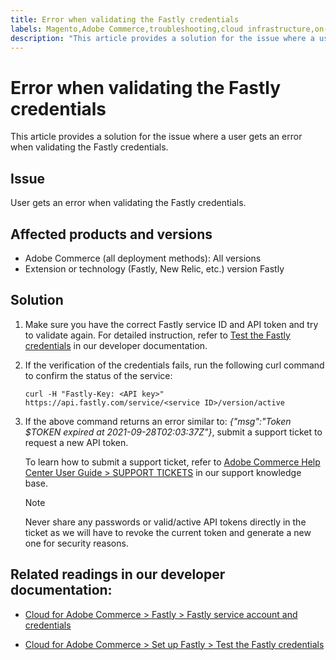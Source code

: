 ```yaml
---
title: Error when validating the Fastly credentials
labels: Magento,Adobe Commerce,troubleshooting,cloud infrastructure,on-premises,Fastly,credentials,New Relic,Service ID,API token,validation,2.3.0,2.3.1,2.3.2,2.3.2-p2,2.3.3,2.3.3-p1,2.3.4,2.3.4-p2,2.3.5-p1,2.3.5-p2,2.3.6,2.3.6-p1,2.3.7,2.3.7-p1,2.3.7-p2,2.3.7-p3,2.4.0,2.4.0-p1,2.4.1,2.4.1-p1,2.4.2,2.4.2-p1,2.4.2-p2,2.4.3,2.4.3-p1,2.4.3-p2,2.4.4
description: "This article provides a solution for the issue where a user gets an error when validating the Fastly credentials."
---
```


# Error when validating the Fastly credentials

This article provides a solution for the issue where a user gets an error when validating the Fastly credentials.

## Issue

User gets an error when validating the Fastly credentials.

## Affected products and versions

* Adobe Commerce (all deployment methods): All versions
* Extension or technology (Fastly, New Relic, etc.) version Fastly

## Solution

1. Make sure you have the correct Fastly service ID and API token and try to validate again. For detailed instruction, refer to [Test the Fastly credentials](https://devdocs.magento.com/cloud/cdn/configure-fastly.html#test-the-fastly-credentials) in our developer documentation.
1. If the verification of the credentials fails, run the following curl command to confirm the status of the service:

    ```curl
    curl -H "Fastly-Key: <API key>" https://api.fastly.com/service/<service ID>/version/active
    ```

1. If the above command returns an error similar to: *{"msg":"Token $TOKEN expired at 2021-09-28T02:03:37Z"}*, submit a support ticket to request a new API token.

    To learn how to submit a support ticket, refer to [Adobe Commerce Help Center User Guide > SUPPORT TICKETS](https://support.magento.com/hc/en-us/articles/360000913794#support-tickets) in our support knowledge base.

    >[!NOTE]
    >
    >Never share any passwords or valid/active API tokens directly in the ticket as we will have to revoke the current token and generate a new one for security reasons.

## Related readings in our developer documentation:

* [Cloud for Adobe Commerce > Fastly > Fastly service account and credentials](https://devdocs.magento.com/cloud/cdn/cloud-fastly.html#fastly-service-account-and-credentials)

* [Cloud for Adobe Commerce > Set up Fastly > Test the Fastly credentials](https://devdocs.magento.com/cloud/cdn/configure-fastly.html#test-the-fastly-credentials)